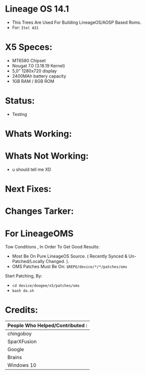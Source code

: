 Lineage OS 14.1
=================
- This Trees Are Used For Building LineageOS/AOSP Based Roms.
- For: `` Itel A31 ``

# X5 Speces:
- MT6580 Chipset
- Nougat 7.0 (3.18.19 Kernel)
- 5,0" 1280x720 display
- 2400MAh battery capacity
- 1GB RAM / 8GB ROM

# Status:
- Testing

# Whats Working:

# Whats Not Working:
- u should tell me XD

# Next Fixes:

# Changes Tarker:

# For LineageOMS
Tow Conditions , In Order To Get Good Results:
- Most Be On Pure LineageOS Source. ( Recently Synced & Un-Patched/Locally Changed. ).
- OMS Patches Must Be On: `` $REPO/device/*/*/patches/oms ``

Start Patching, By:
- `` cd device/doogee/x5/patches/oms ``
- `` bash do.sh ``

# Credits:
| People Who Helped/Contributed : |
| :-------|
| chingoboy |
| SparXFusion |
| Google |
| Brains |
| Windows 10 |
